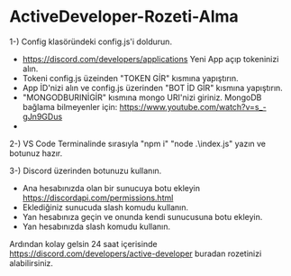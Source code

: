 # ActiveDeveloper-Rozeti-Alma
1-) Config klasöründeki config.js'i doldurun.
- https://discord.com/developers/applications Yeni App açıp tokeninizi alın.
- Tokeni config.js üzeinden "TOKEN GİR" kısmına yapıştırın.
- App İD'nizi alın ve config.js üzerinden "BOT İD GİR" kısmına yapıştırın.
- "MONGODBURINİGİR" kısmına mongo URI'nizi giriniz. MongoDB bağlama bilmeyenler için: https://www.youtube.com/watch?v=s_-gJn9GDus
- 
2-) VS Code Terminalinde sırasıyla "npm i" "node .\index.js" yazın ve botunuz hazır.

3-) Discord üzerinden botunuzu kullanın.
- Ana hesabınızda olan bir sunucuya botu ekleyin https://discordapi.com/permissions.html
- Eklediğiniz sunucuda slash komudu kullanın.
- Yan hesabınıza geçin ve onunda kendi sunucusuna botu ekleyin.
- Yan hesabınızda slash komudu kullanın.

Ardından kolay gelsin 24 saat içerisinde https://discord.com/developers/active-developer buradan rozetinizi alabilirsiniz.
